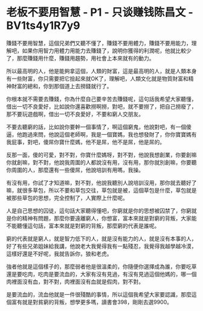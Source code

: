 # 老板不要用智慧 - P1 - 只谈赚钱陈昌文 - BV1ts4y1R7y9

賺錢不要用智慧，這個兄弟們又聽不懂了，賺錢不要用體力，賺錢不要用能力，理解吧，如果你用智力用體力用能力去賺錢了，說明你獲得的利潤呢，他就比較少了，那麼賺錢用什麼，賺錢用趨勢，用社會上本來就有的動力。

所以最高明的人，他是能夠拿這個，人類的財富，這是最高明的人，就是人類本身有一些財富，你只需要把它撿起來就OK了，理解吧，人類文化就是物質財富和精神財富的總和，你到那個道上去撈錢就行了。

你根本就不需要去賺錢，你為什麼自己要辛苦去賺錢呢，這句話我希望大家聽懂，借出一切不良愛好，比如說你還喜歡撈啊撈，對吧，就不要撈了，把自己撈廢了，那不要玩遊戲啊，借出一切不良愛好，不要和窮人交朋友。

不要去聽窮的話，比如說你要幹一個事情了，啊這個窮鬼，他說對吧，有一個傻逼，他跑過來問，他說這個老師啊，我是一個寶媽，我也想發財了，你你寶寶媽有我屁事，對吧，傻屌你寶什麼媽，他不是屌，他不是屌，他是屌的。

反那一面，傻的可愛，對不對，你寶什麼媽呀，對不對，他說我想創業，你要創嘛你就創嘛，對不對，他說我周圍的人都說沒有用，沒有用，那你就別創嘛，你要聽你周圍的人，那麼還有一些傻屌，他說培訓有用嗎，我操。

有沒有用，你試了才知道嘛，對不對，他說我聽別人說培訓沒用，那你就去聽好了嘛，就很多草包，所以不要和草包交往，草包就是被，這個草包是什麼，草包就是被那些草包的思想，完全控制了，人實際上什麼呢。

人是自己思想的囚徒，這句話大家聽得懂吧，你窮就是你的思想被囚禁了，你窮就是你的精神有問題，那麼你要遠離窮人，你想富，富本來就是對窮的背叛，大家能不能聽懂這句話，富本來就是對窮的背叛，那麼窮的代表是誰呢。

窮的代表就是窮人，就是智力低下的人，就是沒有能力的人，就是沒有本事的人，好了有些兄弟姐妹給我講，他說老大我覺得我有一點殘忍，我覺得我越學越冷漠，這樣好還是不好呢，我就告訴你，狼和老虎。

強者他就是這個樣子的，那麼弱者他是很溫柔的，你隨便你選擇成為誰，你要吃草還是要吃肉，吃肉是要流血的，大家有沒有見過，有沒有見過這個他媽的，哪一個肉裡面沒有血，對不對，肉裡面沒有血就是假肉，對不對。

是要流血的，流血他就是一件很殘酷的事情，所以這個我希望大家要認識，那麼這個富有就是對貧窮的背叛，想學更多嗎，讀書會398，剛剛去選9900。

